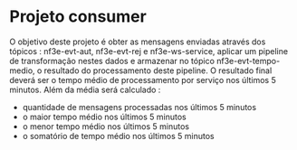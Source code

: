 # Projeto consumer

O objetivo deste projeto é obter as mensagens enviadas através dos tópicos : nf3e-evt-aut, nf3e-evt-rej e nf3e-ws-service, aplicar um pipeline de transformação nestes dados e armazenar no tópico nf3e-evt-tempo-medio, o resultado do processamento deste pipeline.
O resultado final deverá ser o tempo médio de processamento por serviço nos últimos 5 minutos. Além da média será calculado :
- quantidade de mensagens processadas nos últimos 5 minutos
- o maior tempo médio nos últimos 5 minutos
- o menor tempo médio nos últimos 5 minutos
- o somatório de tempo médio nos últimos 5 minutos
